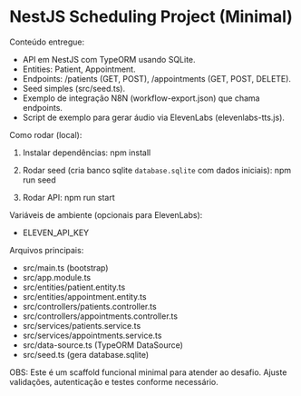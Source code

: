 # NestJS Scheduling Project (Minimal)

Conteúdo entregue:
- API em NestJS com TypeORM usando SQLite.
- Entities: Patient, Appointment.
- Endpoints: /patients (GET, POST), /appointments (GET, POST, DELETE).
- Seed simples (src/seed.ts).
- Exemplo de integração N8N (workflow-export.json) que chama endpoints.
- Script de exemplo para gerar áudio via ElevenLabs (elevenlabs-tts.js).

Como rodar (local):
1. Instalar dependências:
   npm install

2. Rodar seed (cria banco sqlite `database.sqlite` com dados iniciais):
   npm run seed

3. Rodar API:
   npm run start

Variáveis de ambiente (opcionais para ElevenLabs):
- ELEVEN_API_KEY

Arquivos principais:
- src/main.ts (bootstrap)
- src/app.module.ts
- src/entities/patient.entity.ts
- src/entities/appointment.entity.ts
- src/controllers/patients.controller.ts
- src/controllers/appointments.controller.ts
- src/services/patients.service.ts
- src/services/appointments.service.ts
- src/data-source.ts (TypeORM DataSource)
- src/seed.ts (gera database.sqlite)

OBS: Este é um scaffold funcional minimal para atender ao desafio. Ajuste validações, autenticação e testes conforme necessário.
